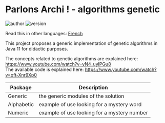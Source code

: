 # Parlons Archi ! - algorithms genetic
![author](https://img.shields.io/badge/author-Parlons%20Archi%20!-green)
![version](https://img.shields.io/badge/version-1.0-blue)


Read this in other languages: [French](README.fr.md)

This project proposes a generic implementation of genetic algorithms in Java 11 for didactic purposes.

The concepts related to genetic algorithms are explained here: https://www.youtube.com/watch?v=yN4_uylPGu8       
The available code is explained here: https://www.youtube.com/watch?v=oft-Xnr9Xp0

|Package|Description|
| --- | --- |
|Generic|the generic modules of the solution|
|Alphabetic|example of use looking for a mystery word|
|Numeric|example of use looking for a mystery number|
